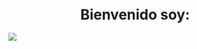 <div align="center">
<h1 align="center">Bienvenido soy: </h1>
</div>
<img src="https://imgur.com/o1P0UXM">
